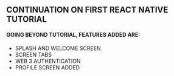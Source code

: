## CONTINUATION ON FIRST REACT NATIVE TUTORIAL

#### GOING BEYOND TUTORIAL, FEATURES ADDED ARE:

- SPLASH AND WELCOME SCREEN
- SCREEN TABS 
- WEB 3 AUTHENTICATION
- PROFILE SCREEN ADDED